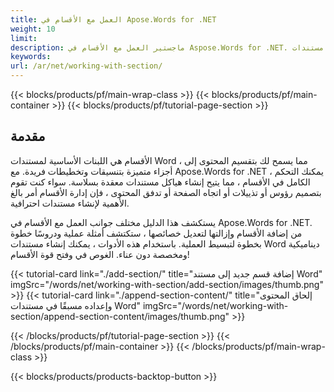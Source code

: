 ```yaml
---
title: العمل مع الأقسام في Apose.Words for .NET
weight: 10
limit:
description: ماجستير العمل مع الأقسام في Aspose.Words for .NET. تعلم كيفية إنشاء وتعديل وإدارة الأقسام لتخطيطات مستندات Word الاحترافية.
keywords:
url: /ar/net/working-with-section/
---
```

{{< blocks/products/pf/main-wrap-class >}}
{{< blocks/products/pf/main-container >}}
{{< blocks/products/pf/tutorial-page-section >}}

## مقدمة
  
الأقسام هي اللبنات الأساسية لمستندات Word ، مما يسمح لك بتقسيم المحتوى إلى أجزاء متميزة بتنسيقات وتخطيطات فريدة. مع Apose.Words for .NET ، يمكنك التحكم الكامل في الأقسام ، مما يتيح إنشاء هياكل مستندات معقدة بسلاسة. سواء كنت تقوم بتصميم رؤوس أو تذييلات أو اتجاه الصفحة أو تدفق المحتوى ، فإن إدارة الأقسام أمر بالغ الأهمية لإنشاء مستندات احترافية.

يستكشف هذا الدليل مختلف جوانب العمل مع الأقسام في Apose.Words for .NET. من إضافة الأقسام وإزالتها لتعديل خصائصها ، ستكتشف أمثلة عملية ودروسًا خطوة بخطوة لتبسيط العملية. باستخدام هذه الأدوات ، يمكنك إنشاء مستندات Word ديناميكية ومخصصة دون عناء. الغوص في وفتح قوة الأقسام!

{{< tutorial-card link="./add-section/" title="إضافة قسم جديد إلى مستند Word" imgSrc="/words/net/working-with-section/add-section/images/thumb.png" >}}
{{< tutorial-card link="./append-section-content/" title="إلحاق المحتوى وإعداده مسبقًا في مستندات Word" imgSrc="/words/net/working-with-section/append-section-content/images/thumb.png" >}}

{{< /blocks/products/pf/tutorial-page-section >}}
{{< /blocks/products/pf/main-container >}}
{{< /blocks/products/pf/main-wrap-class >}}

{{< blocks/products/products-backtop-button >}}